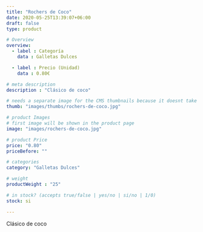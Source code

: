 ```yaml
---
title: "Rochers de Coco"
date: 2020-05-25T13:39:07+06:00
draft: false
type: product

# Overview
overview:
  - label : Categoría
    data : Galletas Dulces

  - label : Precio (Unidad)
    data : 0.80€

# meta description
description : "Clásico de coco"

# needs a separate image for the CMS thumbnails because it doesnt take arrays (slideshow images)
thumb: "images/thumbs/rochers-de-coco.jpg"

# product Images
# first image will be shown in the product page
image: "images/rochers-de-coco.jpg"

# product Price
price: "0.80"
priceBefore: ""

# categories
category: "Galletas Dulces"

# weight
productWeight : "25"

# in stock? (accepts true/false | yes/no | si/no | 1/0)
stock: si

---
```

Clásico de coco
